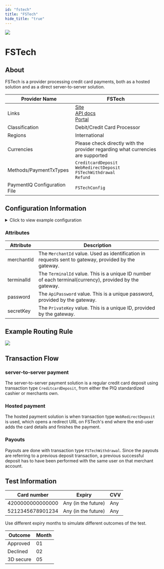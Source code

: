 ```yaml
--- 
id: "fstech" 
title: "FSTech"
hide_title: "true"
--- 
```


![](/img/providers/logos/fstech.png)

# FSTech

## About
FSTech is a provider processing credit card payments, both as a hosted solution and as a direct server-to-server solution.

| Provider Name                | FSTech                                                                                                                                                                                           |
|------------------------------|--------------------------------------------------------------------------------------------------------------------------------------------------------------------------------------------------|
| Links                        | [Site](https://www.elepayments.com/templates/fstech//about/overview/index.html)<br/>[API docs](https://test.elepayments.com/docs/v2/)<br/>[Portal](https://www.elepayments.com/portal/index.php) |
| Classification               | Debit/Credit Card Processor                                                                                                                                                                      |
| Regions                      | International                                                                                                                                                                                    |
| Currencies                   | Please check directly with the provider regarding what currencies are supported                                                                                                                  |
| Methods/PaymentTxTypes       | `CreditcardDeposit`<br/>`WebRedirectDeposit`<br/>`FSTechWithdrawal`<br/>`Refund`                                                                                                                 |
| PaymentIQ Configuration File | `FSTechConfig`                                                                                                                                                                                   |

## Configuration Information

<details>
<summary>Click to view example configuration</summary>
<br/>

```xml
<com.devcode.paymentiq.integration.fstech.FSTechConfig>
  <enabled>true</enabled>
  <useViqProxy>true</useViqProxy>
  <accounts>
    <entry>
     <string>default</string>
     <account>
        <merchantId>??</merchantId> <!-- MerchantId -->
        <terminalId>??</terminalId> <!-- TerminalId -->
        <password>??</password> <!-- ApiPassword -->
        <secretKey>??</secretKey> <!-- PrivateKey -->
        <supportedCurrencies>EUR|USD</supportedCurrencies>
     </account>
    </entry>
    <entry>
     <string>hosted</string>
     <account>
        <merchantId>??</merchantId> <!-- MerchantId -->
        <terminalId>??</terminalId> <!-- TerminalId -->
        <password>??</password> <!-- ApiPassword -->
        <secretKey>??</secretKey> <!-- PrivateKey -->
        <supportedCurrencies>EUR|USD</supportedCurrencies>
     </account>
    </entry>
  </accounts>
  <!-- <testServiceEndPoint>https://test.elepayments.com/</testServiceEndPoint> Possible to change the endpoint due to whitelabel -->
  <!-- <liveServiceEndPoint>https://gate.fstech.net/</liveServiceEndPoint> Possible to change the endpoint due to whitelabel -->
  <testMode>true</testMode>
</com.devcode.paymentiq.integration.fstech.FSTechConfig>
```

</details>

### Attributes

| Attribute  | Description                                                                                             |
|------------|---------------------------------------------------------------------------------------------------------|
| merchantId | The `MerchantId` value. Used as identification in requests sent to gateway, provided by the gateway.    |
| terminalId | The `TerminalId` value. This is a unique ID number of each terminal(currency), provided by the gateway. |
| password   | The `ApiPassword` value. This is a unique password, provided by the gateway.                            |
| secretKey  | The `PrivateKey` value. This is a unique ID, provided by the gateway.                                   |

## Example Routing Rule

![](/img/providers/routing/fstech1.png)

## Transaction Flow

### server-to-server payment
The server-to-server payment solution is a regular credit card deposit using transaction type `CreditcardDeposit`, from either the PIQ standardized cashier or merchants own.

### Hosted payment
The hosted payment solution is when transaction type `WebRedirectDeposit` is used, which opens a redirect URL on FSTech's end where the end-user adds the card details and finishes the payment.

### Payouts
Payouts are done with transaction type `FSTechWithdrawal`. Since the payouts are referring to a previous deposit transaction, a previous successful deposit has to have been performed with the same user on that merchant account.

## Test Information

| Card number      | Expiry              | CVV |
|------------------|---------------------|-----|
| 4200000000000000 | Any (in the future) | Any |
| 5212345678901234 | Any (in the future) | Any |

Use different expiry months to simulate different outcomes of the test.

| Outcome   | Month |
|-----------|-------|
| Approved  | 01    |
| Declined  | 02    |
| 3D secure | 05    |
